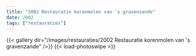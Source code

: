 ```yaml
---
title: "2002 Restauratie korenmolen van 's gravenzande"
date: 2002
tags: ["restauraties"]
---
```


{{< gallery dir="/images/restauraties/2002 Restauratie korenmolen van 's gravenzande" />}}
{{< load-photoswipe >}}